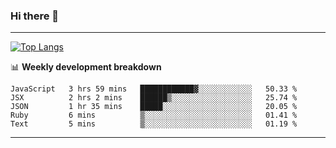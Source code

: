 ### Hi there 👋

-------
[![Top Langs](https://github-readme-stats.vercel.app/api/top-langs/?username=ashish-r)](https://github.com/anuraghazra/github-readme-stats)

📊 **Weekly development breakdown**
<!--START_SECTION:waka-->
```text
JavaScript   3 hrs 59 mins   ████████████▓░░░░░░░░░░░░   50.33 % 
JSX          2 hrs 2 mins    ██████▒░░░░░░░░░░░░░░░░░░   25.74 % 
JSON         1 hr 35 mins    █████░░░░░░░░░░░░░░░░░░░░   20.05 % 
Ruby         6 mins          ▒░░░░░░░░░░░░░░░░░░░░░░░░   01.41 % 
Text         5 mins          ▒░░░░░░░░░░░░░░░░░░░░░░░░   01.19 % 
```
<!--END_SECTION:waka-->
-------

<!--
**ashish-r/ashish-r** is a ✨ _special_ ✨ repository because its `README.md` (this file) appears on your GitHub profile.

Here are some ideas to get you started:

- 🔭 I’m currently working on ...
- 🌱 I’m currently learning ...
- 👯 I’m looking to collaborate on ...
- 🤔 I’m looking for help with ...
- 💬 Ask me about ...
- 📫 How to reach me: ...
- 😄 Pronouns: ...
- ⚡ Fun fact: ...
-->
